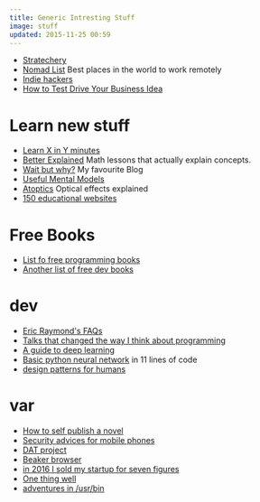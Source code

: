 ```yaml
---
title: Generic Intresting Stuff
image: stuff
updated: 2015-11-25 00:59
---
```

- [Stratechery](https://stratechery.com/)
- [Nomad List](https://nomadlist.com/) Best places in the world to work remotely
- [Indie hackers](https://www.indiehackers.com/businesses)
- [How to Test Drive Your Business Idea](https://blog.ladder.io/business-idea/)

# Learn new stuff
- [Learn X in Y minutes](https://learnxinyminutes.com/)
- [Better Explained](http://betterexplained.com/) Math lessons that actually explain concepts.
- [Wait but why?](http://waitbutwhy.com/) My favourite Blog
- [Useful Mental Models](https://medium.com/@yegg/mental-models-i-find-repeatedly-useful-936f1cc405d#.nmtovyt9k)
- [Atoptics](http://www.atoptics.co.uk/) Optical effects explained
- [150 educational websites](https://medium.com/@imaginetta/150-educational-websites-for-lifelong-learners-71c1d8e94843#.q9n14gcej)

# Free Books
- [List fo free programming books](https://github.com/vhf/free-programming-books/blob/master/free-programming-books.md)
- [Another list of free dev books](https://devfreebooks.github.io/)

# dev
- [Eric Raymond's FAQs](http://www.catb.org/~esr/faqs/)
- [Talks that changed the way I think about programming](http://www.opowell.com/post/talks-that-changed-the-way-i-think-about-programming/)
- [A guide to deep learning](http://yerevann.com/a-guide-to-deep-learning/)
- [Basic python neural network](https://iamtrask.github.io/2015/07/12/basic-python-network/) in 11 lines of code
- [design patterns for humans](https://github.com/kamranahmedse/design-patterns-for-humans)

# var
- [How to self publish a novel](http://www.zhubert.com/blog/2017/02/25/how-to-self-publish-a-novel-in-2017/)
- [Security advices for mobile phones](http://blog.kraken.com/post/153209105847/security-advisory-mobile-phones)
- [DAT project](http://docs.datproject.org/)
- [Beaker browser](https://beakerbrowser.com/)
- [in 2016 I sold my startup for seven figures](https://medium.com/@kenanhopkins/in-2016-i-sold-my-startup-for-seven-figures-a3c60db80947#.2c7bg6ktl)
- [One thing well](http://onethingwell.org/)
- [adventures in /usr/bin](http://ablagoev.github.io/linux/adventures/commands/2017/02/19/adventures-in-usr-bin.html)
